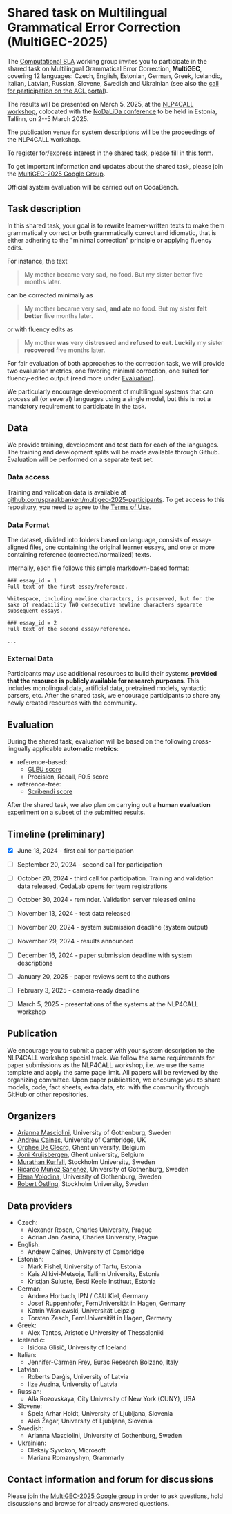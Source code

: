 # Shared task on Multilingual Grammatical Error Correction (MultiGEC-2025)

The [Computational SLA](https://spraakbanken.gu.se/en/compsla) working group invites you to participate in the shared task on Multilingual Grammatical Error Correction, **MultiGEC**, covering 12 languages: Czech, English, Estonian, German, Greek, Icelandic, Italian, Latvian, Russian, Slovene, Swedish and Ukrainian (see also the [call for participation on the ACL portal](https://www.aclweb.org/portal/content/shared-task-multilingual-grammatical-error-correction-2025)).

The results will be presented on March 5, 2025, at the [NLP4CALL workshop](https://spraakbanken.gu.se/en/research/themes/icall/nlp4call-workshop-series/), colocated with the [NoDaLiDa conference](https://www.nodalida-bhlt2025.eu/conference) to be held in Estonia, Tallinn, on 2--5 March 2025. 

The publication venue for system descriptions will be the proceedings of the NLP4CALL workshop. 

To register for/express interest in the shared task, please fill in [this form](https://forms.gle/nTPfARVqy1XmqT4t6).   

To get important information and updates about the shared task, please join the [MultiGEC-2025 Google Group](https://groups.google.com/g/multigec-2025).

Official system evaluation will be carried out on CodaBench.  

## Task description
In this shared task, your goal is to rewrite learner-written texts to make them grammatically correct or both grammatically correct and idiomatic, that is either adhering to the "minimal correction" principle or applying fluency edits. 

For instance, the text 

> My mother became very sad, no food. But my sister better five months later.

can be corrected minimally as 

> My mother became very sad, __and ate__ no food. But my sister __felt better__ five months later. 

or with fluency edits as

> My mother __was__ very __distressed__ __and refused to eat. Luckily__ my sister __recovered__ five months later. 

For fair evaluation of both approaches to the correction task, we will provide two evaluation metrics, one favoring minimal correction, one suited for fluency-edited output (read more under [Evaluation](#evaluation)). 

We particularly encourage development of multilingual systems that can process all (or several) languages using a single model, but this is not a mandatory requirement to participate in the task. 

## Data

We provide training, development and test data for each of the languages.
The training and development splits will be made available through Github. 
Evaluation will be performed on a separate test set. 

### Data access

Training and validation data is available at [github.com/spraakbanken/multigec-2025-participants](https://github.com/spraakbanken/multigec-2025-participants).
To get access to this repository, you need to agree to the [Terms of Use](https://forms.gle/VLJ18WbwsxitEBYi7). 

### Data Format
The dataset, divided into folders based on language, consists of essay-aligned files, one containing the original learner essays, and one or more containing reference (corrected/normalized) texts.

Internally, each file follows this simple markdown-based format:

```
### essay_id = 1
Full text of the first essay/reference.

Whitespace, including newline characters, is preserved, but for the sake of readability TWO consecutive newline characters spearate subsequent essays.

### essay_id = 2
Full text of the second essay/reference.

...
```

### External Data
Participants may use additional resources to build their systems __provided that the resource is publicly available for research purposes__. This includes monolingual data, artificial data, pretrained models, syntactic parsers, etc. After the shared task, we encourage participants to share any newly created resources with the community.

<!--

### Data Licenses

| Language  |  Corpus name | Corpus license | MultiGEC license | 
|:----------|:-------------|:---------------|:-----------------|
| Czech     | 
| English   | 
| Estonian  |
| German    |
| Greek     |
| Icelandic | 
| Italian   | 
| Latvian   | 
| Russian   | 
| Slovene   |
| Swedish   | SweLL-gold | --CLARIN-ID, -PRIV, -NORED, -BY | 
| Ukrainian |
-->

## Evaluation 
During the shared task, evaluation will be based on the following cross-lingually applicable __automatic metrics__:

- reference-based:
  - [GLEU score](https://github.com/cnap/gec-ranking)
  - Precision, Recall, F0.5 score
- reference-free: 
  - [Scribendi score](https://github.com/gotutiyan/scribendi_score)

After the shared task, we also plan on carrying out a __human evaluation__ experiment on a subset of the submitted results. 

## Timeline (preliminary)
* [x] June 18, 2024 - first call for participation
* [ ] September 20, 2024 - second call for participation 
* [ ] October 20, 2024 - third call for participation. Training and validation data released, CodaLab opens for team registrations
* [ ] October 30, 2024 - reminder. Validation server released online
* [ ] November 13, 2024 - test data released
* [ ] November 20, 2024 - system submission deadline (system output)
* [ ] November 29, 2024 - results announced
* [ ] December 16, 2024 - paper submission deadline with system descriptions
* [ ] January 20, 2025 - paper reviews sent to the authors
* [ ] February 3, 2025 - camera-ready deadline
* [ ] March 5, 2025 - presentations of the systems at the NLP4CALL workshop 


## Publication
We encourage you to submit a paper with your system description to the NLP4CALL workshop special track. 
We follow the same requirements for paper submissions as the NLP4CALL workshop, i.e. we use the same template and apply the same page limit. 
All papers will be reviewed by the organizing committee. 
Upon paper publication, we encourage you to share models, code, fact sheets, extra data, etc. with the community through GitHub or other repositories.

## Organizers

* [Arianna Masciolini](https://harisont.github.io/research.html), University of Gothenburg, Sweden
* [Andrew Caines](https://www.cl.cam.ac.uk/~apc38/), University of Cambridge, UK
* [Orphee De Clecrq](https://research.flw.ugent.be/en/orphee.declercq), Ghent university, Belgium
* [Joni Kruijsbergen](https://www.lt3.ugent.be/people/joni-kruijsbergen/), Ghent university, Belgium
* [Murathan Kurfali](https://www.su.se/english/profiles/muku8726-1.373629), Stockholm University, Sweden
* [Ricardo Muñoz Sánchez](https://rimusa.github.io/about/), University of Gothenburg, Sweden
* [Elena Volodina](https://spraakbanken.gu.se/en/about/staff/elena), University of Gothenburg, Sweden
* [Robert Östling](https://www.su.se/english/profiles/robe-1.187515), Stockholm University, Sweden

## Data providers
- Czech:
  - Alexandr Rosen, Charles University, Prague
  - Adrian Jan Zasina, Charles University, Prague
- English:
  - Andrew Caines, University of Cambridge 
- Estonian: 
  - Mark Fishel, University of Tartu, Estonia
  - Kais Allkivi-Metsoja, Tallinn University, Estonia
  - Kristjan Suluste, Eesti Keele Instituut, Estonia 
- German: 
  - Andrea Horbach, IPN / CAU Kiel, Germany
  - Josef Ruppenhofer, FernUniversität in Hagen, Germany
  - Katrin Wisniewski, Universität Leipzig
  - Torsten Zesch, FernUniversität in Hagen, Germany
- Greek:
  - Alex Tantos, Aristotle University of Thessaloniki  
- Icelandic:
  - Isidora Glisič, University of Iceland
- Italian:
  - Jennifer-Carmen Frey, Eurac Research Bolzano, Italy
- Latvian: 
  - Roberts Darģis, University of Latvia
  - Ilze Auzina, University of Latvia
- Russian:
  - Alla Rozovskaya, City University of New York (CUNY), USA
- Slovene:
  - Špela Arhar Holdt, University of Ljubljana, Slovenia
  - Aleš Žagar, University of Ljubljana, Slovenia
- Swedish:
  - Arianna Masciolini, University of Gothenburg, Sweden
- Ukrainian:
  - Oleksiy Syvokon, Microsoft
  - Mariana Romanyshyn, Grammarly

## Contact information and forum for discussions

Please join the [MultiGEC-2025 Google group](https://groups.google.com/g/multigec-2025) in order to ask questions, hold discussions and browse for already answered questions.
